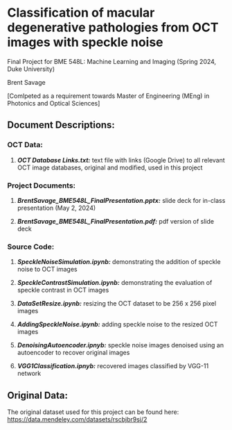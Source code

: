 # Classification of macular degenerative pathologies from OCT images with speckle noise 
Final Project for BME 548L: Machine Learning and Imaging (Spring 2024, Duke University)

Brent Savage


[Comlpeted as a requirement towards Master of Engineering (MEng) in Photonics and Optical Sciences]

## Document Descriptions:

### OCT Data:

1. ***OCT Database Links.txt:*** text file with links (Google Drive) to all relevant OCT image databases, original and modified, used in this project

### Project Documents:

1. ***BrentSavage_BME548L_FinalPresentation.pptx:*** slide deck for in-class presentation (May 2, 2024)

3. ***BrentSavage_BME548L_FinalPresentation.pdf:*** pdf version of slide deck
 
### Source Code:
1. ***SpeckleNoiseSimulation.ipynb:*** demonstrating the addition of speckle noise to OCT images

2. ***SpeckleContrastSimulation.ipynb:*** demonstrating the evaluation of speckle contrast in OCT images

3. ***DataSetResize.ipynb:*** resizing the OCT dataset to be 256 x 256 pixel images

4. ***AddingSpeckleNoise.ipynb:*** adding speckle noise to the resized OCT images

5. ***DenoisingAutoencoder.ipnyb:*** speckle noise images denoised using an autoencoder to recover original images

6. ***VGG1Classification.ipnyb:*** recovered images classified by VGG-11 network
    
## Original Data:

The original dataset used for this project can be found here: https://data.mendeley.com/datasets/rscbjbr9sj/2
